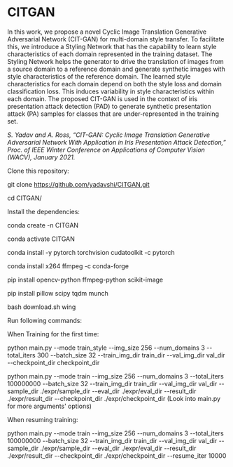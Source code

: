 # CITGAN
In this work, we propose a novel Cyclic Image Translation Generative Adversarial Network (CIT-GAN) for multi-domain style transfer. To facilitate this, we introduce a Styling Network that has the capability to learn style characteristics of each domain represented in the training dataset. The Styling Network helps the generator to drive the translation of images from a source domain to a reference domain and generate synthetic images with style characteristics of the reference domain. The learned style characteristics for each domain depend on both the style loss and domain classification loss. This induces variability in style characteristics within each domain. The proposed CIT-GAN is used in the context of iris presentation attack detection (PAD) to generate synthetic presentation attack (PA) samples for classes that are under-represented in the training set. 

_S. Yadav and A. Ross, “CIT-GAN: Cyclic Image Translation Generative Adversarial Network With Application in Iris Presentation Attack Detection,” Proc. of IEEE Winter Conference on Applications of Computer Vision (WACV), January 2021._


Clone this repository:

git clone https://github.com/yadavshi/CITGAN.git

cd CITGAN/

Install the dependencies:

conda create -n CITGAN

conda activate CITGAN

conda install -y pytorch torchvision cudatoolkit -c pytorch

conda install x264 ffmpeg -c conda-forge

pip install opencv-python ffmpeg-python scikit-image

pip install pillow scipy tqdm munch

bash download.sh wing

Run following commands:

When Training for the first time:

python main.py --mode train_style --img_size 256 --num_domains 3 --total_iters 300 --batch_size 32 --train_img_dir train_dir --val_img_dir val_dir
               --checkpoint_dir checkpoint_dir

python main.py --mode train --img_size 256 --num_domains 3 --total_iters 100000000 --batch_size 32 --train_img_dir train_dir --val_img_dir val_dir
               --sample_dir ./expr/sample_dir --eval_dir ./expr/eval_dir --result_dir ./expr/result_dir --checkpoint_dir ./expr/checkpoint_dir
(Look into main.py for more arguments' options)

When resuming training:

python main.py --mode train --img_size 256 --num_domains 3 --total_iters 100000000 --batch_size 32 --train_img_dir train_dir --val_img_dir val_dir
               --sample_dir ./expr/sample_dir --eval_dir ./expr/eval_dir --result_dir ./expr/result_dir --checkpoint_dir ./expr/checkpoint_dir --resume_iter 10000


